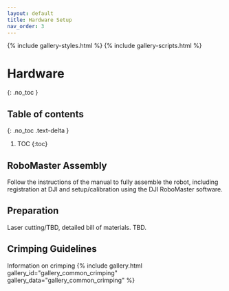 ```yaml
---
layout: default
title: Hardware Setup
nav_order: 3
---
```


{% include gallery-styles.html %}
{% include gallery-scripts.html %}

# Hardware
{: .no_toc }

## Table of contents
{: .no_toc .text-delta }

1. TOC
{:toc}

## RoboMaster Assembly
Follow the instructions of the manual to fully assemble the robot, including registration at DJI and setup/calibration using the DJI RoboMaster software.

## Preparation
Laser cutting/TBD, detailed bill of materials. TBD.

## Crimping Guidelines
Information on crimping
{% include gallery.html gallery_id="gallery_common_crimping" gallery_data="gallery_common_crimping" %}
